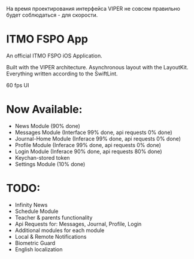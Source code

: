 На время проектирования интерфейса VIPER не совсем правильно будет соблюдаться - для скорости.
# ITMO FSPO App
An official ITMO FSPO iOS Application.

Built with the VIPER architecture.
Asynchronous layout with the LayoutKit.
Everything written according to the SwiftLint.

60 fps UI

# Now Available:
- News Module (90% done)
- Messages Module (Interface 99% done, api requests 0% done)
- Journal-Home Module (Inferace 99% done, api requests 0% done)
- Profile Module (Inferace 99% done, api requests 0% done)
- Login Module (Inferace 90% done, api requests 80% done)
- Keychan-stored token
- Settings Module (10% done)

# TODO:
- Infinity News
- Schedule Module
- Teacher & parents functionality
- Api Requests for: Messages, Journal, Profile, Login
- Additional modules for each module
- Local & Remote Notifications
- Biometric Guard
- English localization
